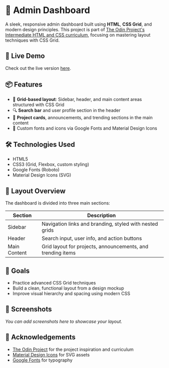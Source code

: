 # 🧭 Admin Dashboard

A sleek, responsive admin dashboard built using **HTML**, **CSS Grid**, and modern design principles. This project is part of [The Odin Project's Intermediate HTML and CSS curriculum](https://www.theodinproject.com/lessons/node-path-intermediate-html-and-css-admin-dashboard), focusing on mastering layout techniques with CSS Grid.

## 🚀 Live Demo

Check out the live version [here](https://wolfskullcave.github.io/Admin-Dashboard/).

## 📦 Features

- 🧱 **Grid-based layout**: Sidebar, header, and main content areas structured with CSS Grid
- 🔍 **Search bar** and user profile section in the header
- 📁 **Project cards**, announcements, and trending sections in the main content
- 🎨 Custom fonts and icons via Google Fonts and Material Design Icons

## 🛠️ Technologies Used

- HTML5
- CSS3 (Grid, Flexbox, custom styling)
- Google Fonts (Roboto)
- Material Design Icons (SVG)

## 📐 Layout Overview

The dashboard is divided into three main sections:

| Section        | Description                                                                 |
|----------------|-----------------------------------------------------------------------------|
| Sidebar        | Navigation links and branding, styled with nested grids                     |
| Header         | Search input, user info, and action buttons                                 |
| Main Content   | Grid layout for projects, announcements, and trending items                 |


## 🎯 Goals

- Practice advanced CSS Grid techniques
- Build a clean, functional layout from a design mockup
- Improve visual hierarchy and spacing using modern CSS

## 📸 Screenshots

*You can add screenshots here to showcase your layout.*


## 🙌 Acknowledgements

- [The Odin Project](https://www.theodinproject.com/lessons/node-path-intermediate-html-and-css-admin-dashboard) for the project inspiration and curriculum
- [Material Design Icons](https://materialdesignicons.com/) for SVG assets
- [Google Fonts](https://fonts.google.com/) for typography
